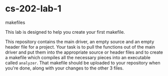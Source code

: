 # cs-202-lab-1

makefiles

This lab is designed to help you create your first makefile.

This repository contains the main driver, an empty source and an empty header file for a project. Your task is to pull the functions out of the main driver and put them into the appropriate source or header files and to create a makefile which compiles all the necessary pieces into an executable called ```analyzer```. That makefile should be uploaded to your repository when you're done, along with your changes to the other 3 files.
